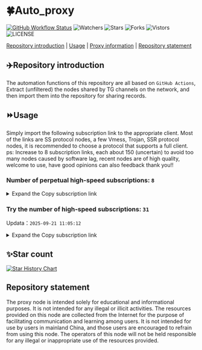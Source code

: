 # 🍀Auto_proxy
[![GitHub Workflow Status](https://img.shields.io/github/actions/workflow/status/PangTouY00/Auto_proxy/main.yml?branch=main)](https://github.com/PangTouY00/Auto_proxy/actions/workflows/main.yml?branch=main) 
![Watchers](https://img.shields.io/github/watchers/w1770946466/Auto_proxy) ![Stars](https://img.shields.io/github/stars/PangTouY00/Auto_proxy) ![Forks](https://img.shields.io/github/forks/w1770946466/Auto_proxy) ![Vistors](https://visitor-badge.laobi.icu/badge?page_id=PangTouY00.Auto_proxy) ![LICENSE](https://img.shields.io/badge/license-CC%20BY--SA%204.0-green.svg)

[Repository introduction](https://github.com/PangTouY00/Auto_proxy#Repositoryintroduction) | [Usage](https://github.com/PangTouY00/Auto_proxy#Usage) | [Proxy information](https://github.com/PangTouY00/Auto_proxy#Proxyinformation) | [Repository statement](https://github.com/PangTouY00/Auto_proxy#Repositorystatement)

## ✈️Repository introduction
The automation functions of this repository are all based on `GitHub Actions`,
Extract (unfiltered) the nodes shared by TG channels on the network, and then import them into the repository for sharing records.

## ⏩Usage
Simply import the following subscription link to the appropriate client. Most of the links are SS protocol nodes, a few Vmess, Trojan, SSR protocol nodes, it is recommended to choose a protocol that supports a full client.
ps: Increase to 8 subscription links, each about 150 (uncertain) to avoid too many nodes caused by software lag, recent nodes are of high quality, welcome to use, have good opinions can also feedback thank you!!

### Number of perpetual high-speed subscriptions: `8`

<details>
  <summary>Expand the Copy subscription link</summary>

  
- [Multiprotocol Base64 encoding](https://raw.githubusercontent.com/PangTouY00/Auto_proxy/main/Long_term_subscription1)
`https://raw.githubusercontent.com/PangTouY00/Auto_proxy/main/Long_term_subscription_num`
`Total number of merge nodes: 203`

- [Multiprotocol Base64 encoding](https://raw.githubusercontent.com/PangTouY00/Auto_proxy/main/Long_term_subscription1)
`https://raw.githubusercontent.com/PangTouY00/Auto_proxy/main/Long_term_subscription1`
`Total number of merge nodes: 26`

- [Multiprotocol Base64 encoding](https://raw.githubusercontent.com/PangTouY00/Auto_proxy/main/Long_term_subscription2)
`https://raw.githubusercontent.com/PangTouY00/Auto_proxy/main/Long_term_subscription2`
`Total number of merge nodes: 26`

- [Multiprotocol Base64 encoding](https://raw.githubusercontent.com/PangTouY00/Auto_proxy/main/Long_term_subscription3)
`https://raw.githubusercontent.com/PangTouY00/Auto_proxy/main/Long_term_subscription3`
`Total number of merge nodes: 26`

- [Multiprotocol Base64 encoding](https://raw.githubusercontent.com/PangTouY00/Auto_proxy/main/Long_term_subscription4)
`https://raw.githubusercontent.com/PangTouY00/Auto_proxy/main/Long_term_subscription4`
`Total number of merge nodes: 26`

- [Multiprotocol Base64 encoding](https://raw.githubusercontent.comPangTouY00/Auto_proxy/main/Long_term_subscription5)
`https://raw.githubusercontent.com/PangTouY00/Auto_proxy/main/Long_term_subscription5`
`Total number of merge nodes: 26`

- [Multiprotocol Base64 encoding](https://raw.githubusercontent.com/PangTouY00/Auto_proxy/main/Long_term_subscription6)
`https://raw.githubusercontent.com/PangTouY00/Auto_proxy/main/Long_term_subscription6`
`Total number of merge nodes: 26`

- [Multiprotocol Base64 encoding](https://raw.githubusercontent.com/PangTouY00/Auto_proxy/main/Long_term_subscription7)
`https://raw.githubusercontent.com/PangTouY00/Auto_proxy/main/Long_term_subscription7`
`Total number of merge nodes: 26`

- [Multiprotocol Base64 encoding](https://raw.githubusercontent.com/PangTouY00/Auto_proxy/main/Long_term_subscription8)
`https://raw.githubusercontent.com/PangTouY00/Auto_proxy/main/Long_term_subscription8`
`Total number of merge nodes: 21`

- [Clash subscription](https://raw.githubusercontent.com/PangTouY00/Auto_proxy/main/Long_term_subscription2.yaml)
`https://raw.githubusercontent.com/PangTouY00/Auto_proxy/main/Long_term_subscription1.yaml`


- [Clash subscription](https://raw.githubusercontent.com/PangTouY00/Auto_proxy/main/Long_term_subscription2.yaml)
`https://raw.githubusercontent.com/PangTouY00/Auto_proxy/main/Long_term_subscription2.yaml`


- [Clash subscription](https://raw.githubusercontent.com/PangTouY00/Auto_proxy/main/Long_term_subscription3.yaml)
`https://raw.githubusercontent.com/PangTouY00/Auto_proxy/main/Long_term_subscription3.yaml`
  
</details>

### Try the number of high-speed subscriptions: `31`
Updata：`2025-09-21 11:05:12`


<details>
  <summary>Expand the Copy subscription link</summary>  



















































































































































































































































































































































































































































































































































































































































































































































































































































































































































































































































































































































































































































































































































































































































































































































































































































































































































































































































































































































































































































































































































































































































































































































































































































































































































































































































































































































































































































































































































































































































































































































































































































































































































































































































































































































































































































































































































































































































































































































































































































































































































































































































































































































































































































































































































































































































































































































































































































































































































































































































































































































































































































































































































































































































































































































































































































































































































































































































































































































































































































































































































































































































































































































































































































































































































































































































































































































































































































































































































































































































































































































































































































































































































































































































































































































































































































































































































































































































































































































































































































































































































































































































































































































































































































































































































































































































































































































































































































































































































































































































































































































































































































































































































































































































































































































































































































































































































































































































































































































































































































































































































































































































































































































































































































































































































































































































































































































































































































































































































































































































































































































































































































































































































































































































































































































































































































































































































































































































































































































































































































































































































































































































































































































































































































































































































































































































































































































































































































































































































































































































































































































































































































































































































































































































































































































































































































































































































































































































































































































































































































































































































































































































































































































































































































































































































































































































































































































































































































































































































































































































































































































































































































































































































































































































































































































































































































































































































































































































































































































































































































































































































































































































































































































































































































































































































































































































































































































































































































































































































































































































































































































































































































































































































































































































































































































































































































































































































































































































































































































































































































































































































































































































































































































































































































































































































































































































































































































































































































































































































































































































































































































































































































































































































































































































































































































































































































































































































































































































































































































































































































































































































































































































































































































































































































































































































































































































































































































































































































































































































































































































































































































































































































































































































































































































































































































































































































































































































































































































































































































































































































































































































































































































































































































































































































































































































































































































































































































































































































































































































































































































































































































































































































































































































































































































































































































































































































































































































































































































































































































































































































































































































































































>Trial subscription：
`https://www.eeevpn.com/api/v1/client/subscribe?token=79f74739e055a7c78ecda669f0f2971d`




>Trial subscription：
`https://gw-tokwyrfy9u.1010520.click/api/v1/client/subscribe?token=1d4fc8c0d2062bdcea46c781201ee898`




>Trial subscription：
`https://gw-8gdesscrja.1010520.click/api/v1/client/subscribe?token=e484cccfa63251c61a69f2d9e93881b8`




>Trial subscription：
`https://fs.v2rayse.com/share/20250921/1igdyef3ff.txt`




>Trial subscription：
`https://vbdy.850708.xyz/api/v1/client/subscribe?token=4ffa02b54780b2c43c1a1140049c5210`




>Trial subscription：
`https://dash.tuzivip01.top/api/v1/client/subscribe?token=bbb8907b0a1d600e571820e3cf834746`




>Trial subscription：
`https://go.yueyun.de/api/v1/client/subscribe?token=020c6f4bdfabad0763f2fa762d49cdc7`




>Trial subscription：
`http://tinnyrick8888.com/api/v1/client/subscribe?token=77f0092f2953d9fdf30800bf3fa633fa`




>Trial subscription：
`https://guanwang.1010520.click/api/v1/client/subscribe?token=9910489ee010026c276bac7bd74d6215`




>Trial subscription：
`https://dashuai.us/api/v1/client/subscribe?token=0a713e5c779df56f634f136df8044e7c`




>Trial subscription：
`https://kingfisher.top/api/v1/client/subscribe?token=cd9c1c95751d017688871a84f6f569b7`




>Trial subscription：
`https://cn.newbee.cyou/api/v1/client/subscribe?token=892f974ce1cf3c7fab8016a4f6044199`




>Trial subscription：
`https://yywhale.com/api/v1/client/subscribe?token=419afe0497b2ac1ca0c9d2aa94c286d4`




>Trial subscription：
`https://test.bt3.one/api/v1/client/subscribe?token=719ffe94294d3eb9eaeef2789702aa64`




>Trial subscription：
`https://cfvpn.com/api/v1/client/subscribe?token=0957faac59e3a1ef5dbcec5a60d07ff2`




>Trial subscription：
`https://gw-wzpalhftjc.1010520.click/api/v1/client/subscribe?token=211b38098a12c5b21d5fd3719799b278`




>Trial subscription：
`https://sy-4dskhb.fj520.click/api/v1/client/subscribe?token=f58deef65a98d2fcfa2affb3319477e8`




>Trial subscription：
`https://dash.tuzivip03.top/api/v1/client/subscribe?token=32da834f123800294ae5397f87ebe9d3`




>Trial subscription：
`https://dash.tuzivip02.top/api/v1/client/subscribe?token=15cc49b4fbebb67f025c88e54554bbd9`




>Trial subscription：
`https://www.huojian2.xyz/api/v1/client/subscribe?token=66d37c045850b3c8bf7cb889b3242114`




>Trial subscription：
`https://nekocloud.qzz.io/api/v1/client/subscribe?token=cf8717d1f5f91bb0e50aebf69c60a853`




>Trial subscription：
`https://ld88.nxxbbf.com/api/v1/client/subscribe?token=8749f05bb05d7c96b73a553a33cfb544`




>Trial subscription：
`https://cloud.mxlk.net/api/v1/client/subscribe?token=7bbb749da4167ae02e777bc441f303d1`




>Trial subscription：
`https://ylccloud.top/api/v1/client/subscribe?token=77a9acc09cac2b2716c2ccb6018deac1`




>Trial subscription：
`https://linlujs.xyz/api/v1/client/subscribe?token=8a7d80cb70595cb53bb8a50849baaf81`




>Trial subscription：
`https://qingyun.zybs.eu.org/api/v1/client/subscribe?token=28abc3b35e3ce3b2255359de5da9baf9`




>Trial subscription：
`https://v2s.ip-ddns.com/api/v1/client/subscribe?token=864815b334bc553ac5d9ef92e45076f5`




>Trial subscription：
`https://xiaohuolongjc.top/api/v1/client/subscribe?token=35dc811e00f38595553aad6189632d6b`




>Trial subscription：
`https://multiserver.multiserveradelshoop.com/api/v1/client/subscribe?token=fdde0c5c1aa133e22e07fbc43aef0f4d`




>Trial subscription：
`https://gw-zubknq2tly.1010520.click/api/v1/client/subscribe?token=9bec7d1295360a47d548ecc4710a2e4a`




>Trial subscription：
`https://nekocloud.xx.kg/api/v1/client/subscribe?token=14e110e4af8750afdfc2bb9c75db449b`



</details>

## ✨Star count
[![Star History Chart](https://api.star-history.com/svg?repos=PangTouY00/Auto_proxy&type=Date)](https://star-history.com/#w1770946466/Auto_proxy&Date)



## Repository statement
The proxy node is intended solely for educational and informational purposes. It is not intended for any illegal or illicit activities. The resources provided on this node are collected from the Internet for the purpose of facilitating communication and learning among users. It is not intended for use by users in mainland China, and those users are encouraged to refrain from using this node. The operators of this node will not be held responsible for any illegal or inappropriate use of the resources provided.
